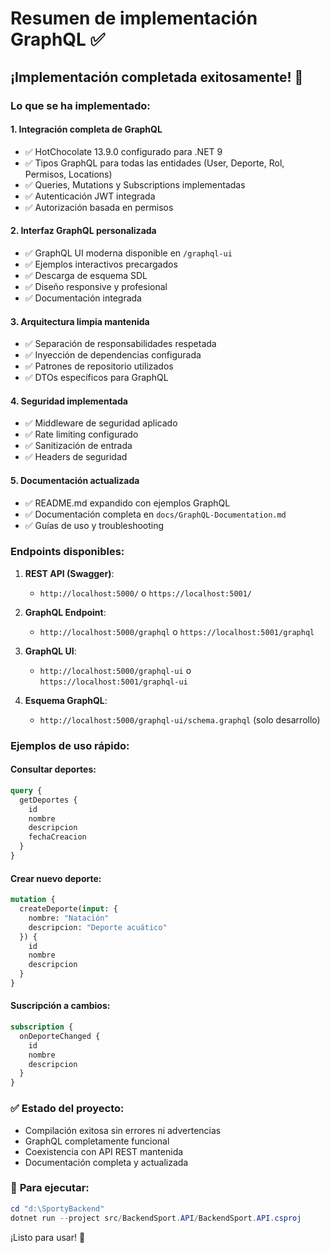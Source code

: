 # Resumen de implementación GraphQL ✅

## ¡Implementación completada exitosamente! 🎉

### Lo que se ha implementado:

#### 1. **Integración completa de GraphQL**
- ✅ HotChocolate 13.9.0 configurado para .NET 9
- ✅ Tipos GraphQL para todas las entidades (User, Deporte, Rol, Permisos, Locations)
- ✅ Queries, Mutations y Subscriptions implementadas
- ✅ Autenticación JWT integrada
- ✅ Autorización basada en permisos

#### 2. **Interfaz GraphQL personalizada**
- ✅ GraphQL UI moderna disponible en `/graphql-ui`
- ✅ Ejemplos interactivos precargados
- ✅ Descarga de esquema SDL
- ✅ Diseño responsive y profesional
- ✅ Documentación integrada

#### 3. **Arquitectura limpia mantenida**
- ✅ Separación de responsabilidades respetada
- ✅ Inyección de dependencias configurada
- ✅ Patrones de repositorio utilizados
- ✅ DTOs específicos para GraphQL

#### 4. **Seguridad implementada**
- ✅ Middleware de seguridad aplicado
- ✅ Rate limiting configurado
- ✅ Sanitización de entrada
- ✅ Headers de seguridad

#### 5. **Documentación actualizada**
- ✅ README.md expandido con ejemplos GraphQL
- ✅ Documentación completa en `docs/GraphQL-Documentation.md`
- ✅ Guías de uso y troubleshooting

### Endpoints disponibles:

1. **REST API (Swagger)**: 
   - `http://localhost:5000/` o `https://localhost:5001/`

2. **GraphQL Endpoint**: 
   - `http://localhost:5000/graphql` o `https://localhost:5001/graphql`

3. **GraphQL UI**: 
   - `http://localhost:5000/graphql-ui` o `https://localhost:5001/graphql-ui`

4. **Esquema GraphQL**: 
   - `http://localhost:5000/graphql-ui/schema.graphql` (solo desarrollo)

### Ejemplos de uso rápido:

#### Consultar deportes:
```graphql
query {
  getDeportes {
    id
    nombre
    descripcion
    fechaCreacion
  }
}
```

#### Crear nuevo deporte:
```graphql
mutation {
  createDeporte(input: {
    nombre: "Natación"
    descripcion: "Deporte acuático"
  }) {
    id
    nombre
    descripcion
  }
}
```

#### Suscripción a cambios:
```graphql
subscription {
  onDeporteChanged {
    id
    nombre
    descripcion
  }
}
```

### ✅ **Estado del proyecto**: 
- Compilación exitosa sin errores ni advertencias
- GraphQL completamente funcional
- Coexistencia con API REST mantenida
- Documentación completa y actualizada

### 🚀 **Para ejecutar**:
```powershell
cd "d:\SportyBackend"
dotnet run --project src/BackendSport.API/BackendSport.API.csproj
```

¡Listo para usar! 🎯
